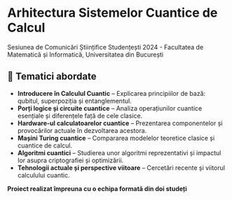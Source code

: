 # Arhitectura Sistemelor Cuantice de Calcul
Sesiunea de Comunicări Științifice Studențești  2024 - Facultatea de Matematică și Informatică, Universitatea din București

## 📖 Tematici abordate  
- **Introducere în Calculul Cuantic** – Explicarea principiilor de bază: qubitul, superpoziția și entanglementul.  
- **Porți logice și circuite cuantice** – Analiza operațiunilor cuantice esențiale și diferențele față de cele clasice.  
- **Hardware-ul calculatoarelor cuantice** – Prezentarea componentelor și provocărilor actuale în dezvoltarea acestora.  
- **Mașini Turing cuantice** – Compararea modelelor teoretice clasice și cuantice de calcul.  
- **Algoritmi cuantici** – Studierea unor algoritmi reprezentativi și impactul lor asupra criptografiei și optimizării.  
- **Tehnologii actuale și perspective viitoare** – Cercetări recente și viitorul calculului cuantic.

**Proiect realizat împreuna cu o echipa formată din doi studeți**

